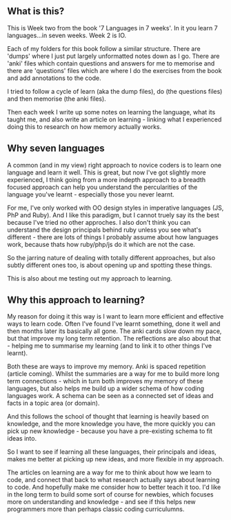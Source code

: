 ## What is this?

This is Week two from the book '7 Languages in 7 weeks'. In it you learn 7 languages...in seven weeks. 
Week 2 is IO.

Each of my folders for this book follow a similar structure. There are 'dumps' where I just put largely unformatted notes down as I go. There are 'anki' files which contain questions and answers for me to memorise and there are 'questions' files which are where I do the exercises from the book and add annotations to the code. 

I tried to follow a cycle of learn (aka the dump files), do (the questions files) and then memorise (the anki files). 

Then each week I write up some notes on learning the language, what its taught me, and also write an article on learning - linking what I experienced doing this to research on how memory actually works. 

## Why seven languages

A common (and in my view) right approach to novice coders is to learn one language and learn it well. This is great, but now I've got slightly more experienced, I think going from a more indepth approach to a breadth focused approach can help you understand the percularities of the language you've learnt - especially those you never learnt. 

For me, I've only worked with OO design styles in imperative languages (JS, PhP and Ruby). And I like this paradigm, but I cannot truely say its the best because I've tried no other approches. I also don't think you can understand the design principals behind ruby unless you see what's different - there are lots of things I probably assume about how languages work, because thats how ruby/php/js do it which are not the case. 

So the jarring nature of dealing with totally different approaches, but also subtly different ones too, is about opening up and spotting these things.

This is also about me testing out my approach to learning.

## Why this approach to learning?

My reason for doing it this way is I want to learn more efficient and effective ways to learn code. Often I've found I've learnt something, done it well and then months later its basically all gone. The anki cards slow down my pace, but that improve my long term retention. The reflections are also about that - helping me to summarise my learning (and to link it to other things I've learnt). 

Both these are ways to improve my memory. Anki is spaced repetition (article coming). Whilst the summaries are a way for me to build more long term connections - which in turn both improves my memory of these languages, but also helps me build up a wider schema of how coding languages work. A schema can be seen as a connected set of ideas and facts in a topic area (or domain). 

And this follows the school of thought that learning is heavily based on knowledge, and the more knowledge you have, the more quickly you can pick up new knowledge - because you have a pre-existing schema to fit ideas into.

So I want to see if learning all these languages, their principals and ideas, makes me better at picking up new ideas, and more flexible in my approach. 

The articles on learning are a way for me to think about how we learn to code, and connect that back to what research actually says about learning to code. And hopefully make me consider how to better teach it too. I'd like in the long term to build some sort of course for newbies, which focuses more on understanding and knowledge - and see if this helps new programmers more than perhaps classic coding curriculumns.

